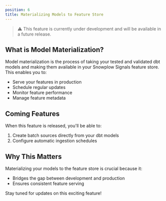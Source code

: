 ```yaml
---
position: 6
title: Materializing Models to Feature Store
---
```


> ⚠️ This feature is currently under development and will be available in a future release.

## What is Model Materialization?

Model materialization is the process of taking your tested and validated dbt models and making them available in your Snowplow Signals feature store. This enables you to:

- Serve your features in production
- Schedule regular updates
- Monitor feature performance
- Manage feature metadata

## Coming Features

When this feature is released, you'll be able to:

1. Create batch sources directly from your dbt models
2. Configure automatic ingestion schedules

## Why This Matters

Materializing your models to the feature store is crucial because it:

- Bridges the gap between development and production
- Ensures consistent feature serving

Stay tuned for updates on this exciting feature! 